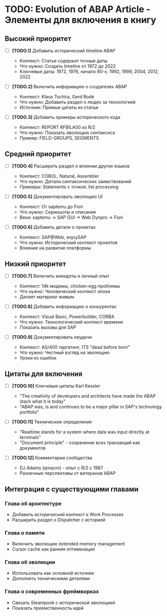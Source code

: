 # TODO: Evolution of ABAP Article - Элементы для включения в книгу

## Высокий приоритет

- [ ] **[TODO.1]** Добавить исторический timeline ABAP
  - Контекст: Статья содержит точные даты
  - Что нужно: Создать timeline от 1972 до 2022
  - Ключевые даты: 1972, 1976, начало 80-х, 1992, 1999, 2004, 2012, 2022

- [ ] **[TODO.2]** Включить информацию о создателях ABAP
  - Контекст: Klaus Tschira, Gerd Rodé
  - Что нужно: Добавить раздел о людях за технологией
  - Источник: Прямые цитаты из статьи

- [ ] **[TODO.3]** Добавить примеры исторического кода
  - Контекст: REPORT RFBILA00 из R/2
  - Что нужно: Показать эволюцию синтаксиса
  - Пример: FIELD-GROUPS, SEGMENTS

## Средний приоритет

- [ ] **[TODO.4]** Расширить раздел о влиянии других языков
  - Контекст: COBOL, Natural, Assembler
  - Что нужно: Детали синтаксических заимствований
  - Примеры: Statements с точкой, list processing

- [ ] **[TODO.5]** Документировать эволюцию UI
  - Контекст: От saptemu до Fiori
  - Что нужно: Скриншоты и описания
  - Вехи: saptemu → SAP GUI → Web Dynpro → Fiori

- [ ] **[TODO.6]** Добавить детали о проектах
  - Контекст: SAP@Web, enjoySAP
  - Что нужно: Исторический контекст проектов
  - Влияние на развитие платформы

## Низкий приоритет

- [ ] **[TODO.7]** Включить анекдоты и личный опыт
  - Контекст: 14k модемы, chicken-egg проблемы
  - Что нужно: Человеческий контекст эпохи
  - Делает материал живым

- [ ] **[TODO.8]** Добавить информацию о конкурентах
  - Контекст: Visual Basic, Powerbuilder, CORBA
  - Что нужно: Технологический контекст времени
  - Показать вызовы для SAP

- [ ] **[TODO.9]** Документировать неудачи
  - Контекст: AS/400 таргетинг, ITS "dead before born"
  - Что нужно: Честный взгляд на эволюцию
  - Уроки из ошибок

## Цитаты для включения

- [ ] **[TODO.10]** Ключевые цитаты Karl Kessler
  - "The creativity of developers and architects have made the ABAP stack what it is today"
  - "ABAP was, is and continues to be a major pillar in SAP's technology portfolio"

- [ ] **[TODO.11]** Технические определения
  - "Realtime stands for a system where data was input directly at terminals"
  - "Document principle" - сохранение всех транзакций как документов

- [ ] **[TODO.12]** Комментарии сообщества
  - DJ Adams (qmacro) - опыт с R/2 с 1987
  - Различные перспективы от ветеранов ABAP

## Интеграция с существующими главами

### Глава об архитектуре
- Добавить исторический контекст к Work Processes
- Расширить раздел о Dispatcher с историей

### Глава о памяти
- Включить эволюцию extended memory management
- Cursor cache как ранняя оптимизация

### Глава об эволюции
- Использовать как основной источник
- Дополнить техническими деталями

### Глава о современных фреймворках
- Связать Steampunk с исторической эволюцией
- Показать преемственность идей